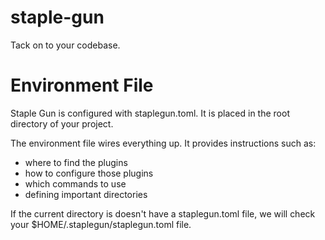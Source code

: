 # staple-gun

Tack on to your codebase.

# Environment File

Staple Gun is configured with staplegun.toml.  It is placed in the root directory of your project. 

The environment file wires everything up.  It provides instructions such as:

* where to find the plugins
* how to configure those plugins
* which commands to use
* defining important directories

If the current directory is doesn't have a staplegun.toml file, we will check your
$HOME/.staplegun/staplegun.toml file. 